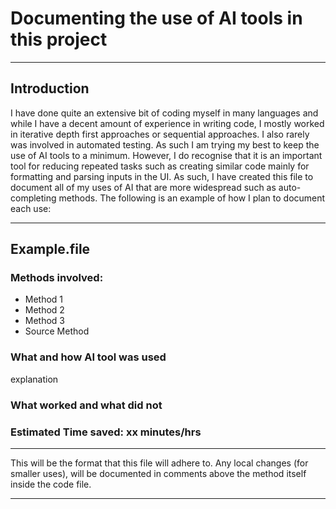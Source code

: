 # Documenting the use of AI tools in this project

---

## Introduction
I have done quite an extensive bit of coding myself in many languages and while I have a decent amount of experience
in writing code, I mostly worked in iterative depth first approaches or sequential approaches. I also rarely was involved
in automated testing. As such I am trying my best to keep the use of AI tools to a minimum. However, I do recognise that
it is an important tool for reducing repeated tasks such as creating similar code mainly for formatting and parsing inputs
in the UI. As such, I have created this file to document all of my uses of AI that are more widespread such as auto-completing
methods. The following is an example of how I plan to document each use:

---

## Example.file
### Methods involved:
* Method 1
* Method 2
* Method 3
* Source Method

### What and how AI tool was used
explanation

### What worked and what did not

### Estimated Time saved: xx minutes/hrs

---

This will be the format that this file will adhere to. Any local changes (for smaller uses), will be documented in comments
above the method itself inside the code file.

---
